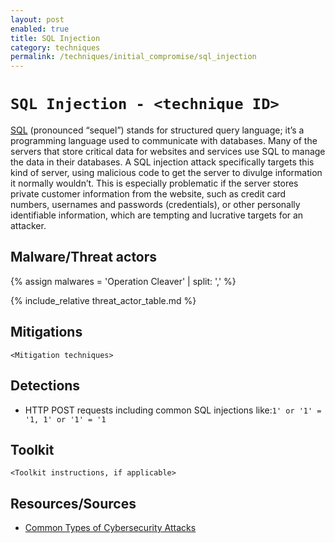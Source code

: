 ```yaml
---
layout: post
enabled: true
title: SQL Injection
category: techniques
permalink: /techniques/initial_compromise/sql_injection
---
```

# `SQL Injection - <technique ID>`

[SQL](https://www.rapid7.com/fundamentals/types-of-attacks/) (pronounced “sequel”) stands for structured query language; it’s a programming language used to communicate with databases. Many of the servers that store critical data for websites and services use SQL to manage the data in their databases. A SQL injection attack specifically targets this kind of server, using malicious code to get the server to divulge information it normally wouldn’t. This is especially problematic if the server stores private customer information from the website, such as credit card numbers, usernames and passwords (credentials), or other personally identifiable information, which are tempting and lucrative targets for an attacker.

## Malware/Threat actors

{% assign malwares = 'Operation Cleaver' | split: ',' %}

{% include_relative threat_actor_table.md %}

## Mitigations

`<Mitigation techniques>`

## Detections

* HTTP POST requests including common SQL injections like:`1' or '1' = '1, 1' or '1' = '1`

## Toolkit

`<Toolkit instructions, if applicable>`

## Resources/Sources

* [Common Types of Cybersecurity Attacks](https://www.rapid7.com/fundamentals/types-of-attacks/)
